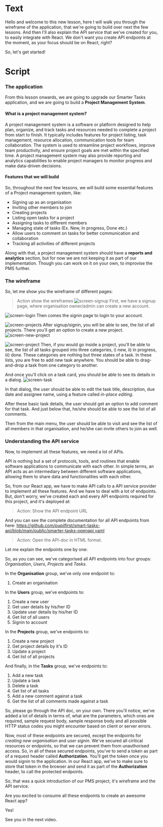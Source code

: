 # Text
Hello and welcome to this new lesson, here I will walk you through the wireframe of the application, that we're going to build over next the few lessons. And then I'll also explain the API service that we've created for you, to easily integrate with React. We don't want you create API endpoints at the moment, as your focus should be on React, right? 

So, let's get started!

# Script

### The application
From this lesson onwards, we are going to upgrade our Smarter Tasks application, and we are going to build a **Project Management System**.

#### What is a project management system?
A project management system is a software or platform designed to help plan, organize, and track tasks and resources needed to complete a project from start to finish. It typically includes features for project listing, task management, resource allocation, communication tools for team collaboration. The system is used to streamline project workflows, improve team productivity, and ensure project goals are met within the specified time. A project management system may also provide reporting and analytics capabilities to enable project managers to monitor progress and make data-driven decisions.

#### Features that we will build
So, throughout the next few lessons, we will build some essential features of a Project management system, like:
- Signing up as an organisation
- Inviting other members to join
- Creating projects
- Listing open tasks for a project
- Assigning tasks to different members
- Managing state of tasks (Ex. New, In progress, Done etc.)
- Allow users to comment on tasks for better communication and collaboration
- Tracking all activities of different projects

Along with that, a project management system should have a **reports and analytics** section, but for now we are not keeping it as part of our implementation. Though you can work on it on your own, to improvise the PMS further.

### The wireframe
So, let me show you the wireframe of different pages:
> Action show the wireframes
![screen-signup](screen-signup.png)
First, we have a signup page, where organisation owner/admin can create a new account.

![screen-login](screen-login.png)
Then comes the signin page to login to your account.

![screen-projects](screen-projects.png)
After signup/signin, you will be able to see, the list of all projects. There you'll get an option to create a new project.
![screen-new-project](screen-new-project.png)

![screen-project](screen-project.png)
Then, if you would go inside a project, you'll be able to see, the list of all tasks grouped into three categories, i) new, ii) in progress, iii) done. These categories are nothing but three states of a task.
In these lists, you are free to add new task anywhere. You should be able to drag-and-drop a task from one category to another. 

And once you'll click on a task card, you should be able to see its details in a dialog.
![screen-task](screen-task.png)

In that dialog, the user should be able to edit the task title, description, due date and assignee name, using a feature called *in-place editing*.

After these basic task details, the user should get an option to add comment for that task. And just below that, he/she should be able to see the list of all comments.

Then from the main menu, the user should be able to visit and see the list of all members in that organisation, and he/she can invite others to join as well.

### Understanding the API service
Now, to implement all these features, we need a lot of APIs. 

API is nothing but a set of protocols, tools, and routines that enable software applications to communicate with each other. In simple terms, an API acts as an intermediary between different software applications, allowing them to share data and functionalities with each other.

So, from our React app, we have to make API calls to a API service provider to implement all these features. And we have to deal with a lot of endpoints. But, don't worry, we've created each and every API endpoints required for this project, and it's deployed at:
> Action: Show the API endpoint URL

And you can see the complete documentation for all API endpoints from here:
https://github.com/pupilfirst/smart-tasks-api/blob/main/public/smarter-tasks-openapi.yaml
> Action: Open the API-doc in HTML format.

Let me explain the endpoints one by one:

So, as you can see, we've categorised all API endpoints into four groups: *Organisation*, *Users*, *Projects* and *Tasks*.

In the **Organisation** group, we've only one endpoint to:
1. Create an organisation

In the **Users** group, we've endpoints to:
1. Create a new user
2. Get user details by his/her ID
3. Update user details by his/her ID
4. Get list of all users
5. Signin to account

In the **Projects** group, we've endpoints to:
1. Create a new project
2. Get project details by it's ID
3. Update a project
4. Get list of all projects

And finally, in the **Tasks** group, we've endpoints to:
1. Add a new task
2. Update a task
3. Delete a task
4. Get list of all tasks
5. Add a new comment against a task
6. Get the list of all comments made against a task

So, please go through the API doc, on your own. There you'll notice, we've added a lot of details in terms of, what are the parameters, which ones are required, sample request body, sample response body and all possible HTTP status codes you might encounter based on client or server errors.

Now, most of these endpoints are secured, except the endpoints for *creating new organisation* and *user signin*. We've secured all ciritical resources or endpoints, so that we can prevent them from unauthorised access. So, in all of these secured endpoints, you've to send a token as part of a request header called **Authorization**. You'll get the token once you would signin to the application. In our React app, we've to make sure to store that token in the browser and send it as part of the  **Authorization** header, to call the protected endpoints.

So, that was a quick introduction of our PMS project, it's wireframe and the API service. 

Are you excited to consume all these endpoints to create an awesome React app?

Yes!

See you in the next video.

